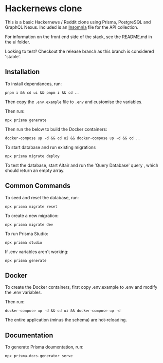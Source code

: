 # Hackernews clone

This is a basic Hackernews / Reddit clone using Prisma, PostgreSQL and GraphQL Nexus. Included is an [Insomnia](https://insomnia.rest/) file for the API collection.

For information on the front end side of the stack, see the README.md in the ui folder.

Looking to test? Checkout the release branch as this branch is considered 'stable'.

## Installation

To install dependances, run:

```
pnpm i && cd ui && pnpm i && cd ..
```

Then copy the `.env.example` file to `.env` and customise the variables.

Then run:

```
npx prisma generate
```

Then run the below to build the Docker containers:

```
docker-compose up -d && cd ui && docker-compose up -d && cd ..
```

To start database and run existing migrations

```
npx prisma migrate deploy
```

To test the database, start Altair and run the 'Query Database' query
, which should return an empty array.


## Common Commands

To seed and reset the database, run:

```
npx prisma migrate reset
```

To create a new migration:

```
npx prisma migrate dev
```

To run Prisma Studio: 

```
npx prisma studio
```

If .env variables aren't working:

```
npx prisma generate
```

## Docker

To create the Docker containers, first copy .env.example to .env and modify the .env variables.

Then run:

```
docker-compose up -d && cd ui && docker-compose up -d
```

The entire application (minus the schema) are hot-reloading.

## Documentation

To generate Prisma doumentation, run:

```
npx prisma-docs-generator serve
```

